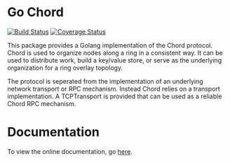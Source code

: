 # Go Chord

[![Build Status](https://drone.io/github.com/narendran/go-chord/status.png)](https://drone.io/github.com/narendran/go-chord/latest) [![Coverage Status](https://coveralls.io/repos/narendran/go-chord/badge.png)](https://coveralls.io/r/narendran/go-chord)

This package provides a Golang implementation of the Chord protocol.
Chord is used to organize nodes along a ring in a consistent way. It can be
used to distribute work, build a key/value store, or serve as the underlying
organization for a ring overlay topology.

The protocol is seperated from the implementation of an underlying network
transport or RPC mechanism. Instead Chord relies on a transport implementation.
A TCPTransport is provided that can be used as a reliable Chord RPC mechanism.

# Documentation

To view the online documentation, go [here](http://godoc.org/github.com/armon/go-chord).

